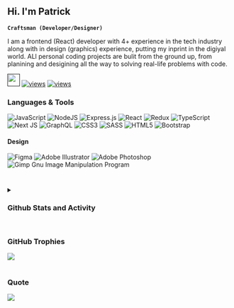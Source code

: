 ## Hi. I'm Patrick

**`Craftsman (Developer/Designer)`**

I am a frontend (React) developer with 4+ experience in the tech industry along with in design (graphics) experience, putting my inprint in the digiyal world. ALl personal coding projects are bulit from the ground up, from planining and desigining all the way to solving real-life problems with code.
<p >
<a href=''>
  <img src='https://visitcount.itsvg.in/api?id=patDev04&icon=0&color=0' height='28px' borderRadius='0px'/></a>
  <a href="https://github.com/DenverCoder1/Simple-View-Counter">
    <img alt="views" title="GitHub profile views" src="https://custom-icon-badges.demolab.com/badge/-Linkedin-blue?style=for-the-badge&logoColor=white&logo=repo"/></a>
  <a href="https://www.buymeacoffee.com/patricklema">
    <img alt="views" title="GitHub profile views" src="https://img.shields.io/badge/Buy%20Me%20a%20Coffee-ffdd00?style=for-the-badge&logo=buy-me-a-coffee&logoColor=black"/></a>
</p>

### Languages & Tools

<!-- <img align='left' width='60px' height='60px' style='padding-right: 12px:' src="https://cdn.jsdelivr.net/gh/devicons/devicon/icons/react/react-original-wordmark.svg" />
<img align='left' width='60px' height='60px' style='padding-right: 12px:' src="https://cdn.jsdelivr.net/gh/devicons/devicon/icons/css3/css3-original.svg"/>
<img align='left' width='60px' height='60px' style='padding-right: 12px:' src="https://cdn.jsdelivr.net/gh/devicons/devicon/icons/html5/html5-original.svg" />
<img align='left' width='60px' height='60px' style='padding-right: 12px:' src="https://cdn.jsdelivr.net/gh/devicons/devicon/icons/graphql/graphql-plain-wordmark.svg" />
<img align='left' width='60px' height='60px' style='padding-right: 12px:' src="https://cdn.jsdelivr.net/gh/devicons/devicon/icons/linkedin/linkedin-original.svg"/>
<img align='left' width='60px' height='60px' style='padding-right: 12px:' src="https://cdn.jsdelivr.net/gh/devicons/devicon/icons/redux/redux-original.svg"/>
<img align='left' width='60px' height='60px' style='padding-right: 12px:' src="https://cdn.jsdelivr.net/gh/devicons/devicon/icons/javascript/javascript-original.svg"/><img align='left' width='60px' height='60px' style='padding-right: 12px:' src="https://cdn.jsdelivr.net/gh/devicons/devicon/icons/nodejs/nodejs-original.svg" />
<img align='left' width='60px' height='60px' style='padding-right: 12px:' src="https://cdn.jsdelivr.net/gh/devicons/devicon/icons/vscode/vscode-original.svg" />
<img align='left' width='60px' height='60px' style='padding-right: 12px:' src="https://cdn.jsdelivr.net/gh/devicons/devicon/icons/sass/sass-original.svg" />
<img align='left' width='60px' height='60px' style='padding-right: 12px:' src="https://cdn.jsdelivr.net/gh/devicons/devicon/icons/photoshop/photoshop-line.svg"/>
<img align='left' width='60px' height='60px' style='padding-right: 12px:' src="https://cdn.jsdelivr.net/gh/devicons/devicon/icons/illustrator/illustrator-line.svg"/>
<br> -->
         
 ![JavaScript](https://img.shields.io/badge/javascript-%23323330.svg?style=for-the-badge&logo=javascript&logoColor=%23F7DF1E)
 ![NodeJS](https://img.shields.io/badge/node.js-6DA55F?style=for-the-badge&logo=node.js&logoColor=white)
 ![Express.js](https://img.shields.io/badge/express.js-%23404d59.svg?style=for-the-badge&logo=express&logoColor=%2361DAFB)
 ![React](https://img.shields.io/badge/react-%2320232a.svg?style=for-the-badge&logo=react&logoColor=%2361DAFB)
 ![Redux](https://img.shields.io/badge/redux-%23593d88.svg?style=for-the-badge&logo=redux&logoColor=white)
 ![TypeScript](https://img.shields.io/badge/typescript-%23007ACC.svg?style=for-the-badge&logo=typescript&logoColor=white)
 ![Next JS](https://img.shields.io/badge/Next-black?style=for-the-badge&logo=next.js&logoColor=white)
 ![GraphQL](https://img.shields.io/badge/-GraphQL-E10098?style=for-the-badge&logo=graphql&logoColor=white)
 ![CSS3](https://img.shields.io/badge/css3-%231572B6.svg?style=for-the-badge&logo=css3&logoColor=white)
 ![SASS](https://img.shields.io/badge/SASS-hotpink.svg?style=for-the-badge&logo=SASS&logoColor=white)
 ![HTML5](https://img.shields.io/badge/html5-%23E34F26.svg?style=for-the-badge&logo=html5&logoColor=white)
 ![Bootstrap](https://img.shields.io/badge/bootstrap-%23563D7C.svg?style=for-the-badge&logo=bootstrap&logoColor=white)
 #### Design
 ![Figma](https://img.shields.io/badge/figma-%23F24E1E.svg?style=for-the-badge&logo=figma&logoColor=white)
 ![Adobe Illustrator](https://img.shields.io/badge/adobeillustrator-%23FF9A00.svg?style=for-the-badge&logo=adobeillustrator&logoColor=white)
 ![Adobe Photoshop](https://img.shields.io/badge/adobephotoshop-%2331A8FF.svg?style=for-the-badge&logo=adobephotoshop&logoColor=white)
 ![Gimp Gnu Image Manipulation Program](https://img.shields.io/badge/Gimp-657D8B?style=for-the-badge&logo=gimp&logoColor=FFFFFF)
 #
 
 
<details> 
  <summary><h3>Github Stats and Activity</h3></summary>

  <h4>Streak Stats</h4>

  ![](https://github-readme-stats.vercel.app/api?username=patDev04&theme=vision-friendly-dark&hide_border=false&include_all_commits=true&count_private=true)    
  
  <h4> GitHub Profile Stats</h4>
  <img src='https://github-readme-streak-stats.herokuapp.com/?user=patDev04&theme=vision-friendly-dark&hide_border=false' height='192px' width='400px'/>
  <img src='https://github-readme-stats.vercel.app/api/top-langs/?username=patDev04&theme=vision-friendly-dark&hide_border=false&include_all_commits=true&count_private=true&layout=compact' height='192px' width='400px' />

  #
  
  <b>Note:</b> Top languages is only a metric of the languages my public code consists of and doesn't reflect experience or skill level.
  
<img src='https://github-readme-activity-graph.cyclic.app/graph?username=patDev04&bg_color=000000&color=F8D866&line=F85D7F&point=FFFFFF&hide_border=false' height='400px'/>
  
</details>

#

###  GitHub Trophies
![](https://github-profile-trophy.vercel.app/?username=patDev04&theme=darkhub&no-frame=true&no-bg=false&margin-w=4)

#

###  Quote
![](https://quotes-github-readme.vercel.app/api?type=horizontal&theme=dark)

#

<!-- <img src="https://random-memer.herokuapp.com/" width="812px"/> -->



  

